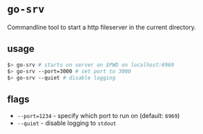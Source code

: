 # `go-srv`

Commandline tool to start a http fileserver in the current directory.

## usage
```bash
$> go-srv # starts on server on $PWD on localhost:6969
$> go-srv --port=3000 # set port to 3000
$> go-srv --quiet # disable logging
```

## flags
- `--port=1234` - specify which port to run on (default: `6969`)
- `--quiet` - disable logging to `stdout`